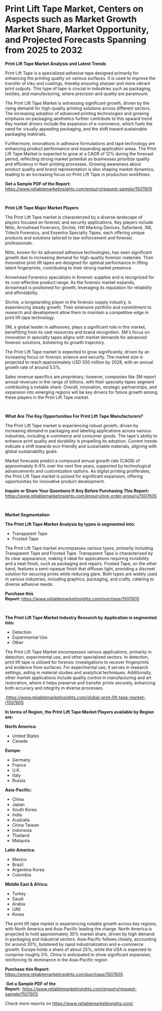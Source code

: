 <p><h1>Print Lift Tape Market, Centers on Aspects such as Market Growth Market Share, Market Opportunity, and Projected Forecasts Spanning from 2025 to 2032</h1></p><p><strong>Print Lift Tape Market Analysis and Latest Trends</strong></p>
<p><p>Print Lift Tape is a specialized adhesive tape designed primarily for enhancing the printing quality on various surfaces. It is used to improve the transfer of inks and coatings, thereby ensuring sharper and more vibrant print outputs. This type of tape is crucial in industries such as packaging, textiles, and manufacturing, where precision and quality are paramount.</p><p>The Print Lift Tape Market is witnessing significant growth, driven by the rising demand for high-quality printing solutions across different sectors. The increasing adoption of advanced printing technologies and growing emphasis on packaging aesthetics further contribute to this upward trend. Key market drivers include the expansion of e-commerce, which fuels the need for visually appealing packaging, and the shift toward sustainable packaging materials.</p><p>Furthermore, innovations in adhesive formulations and tape technology are enhancing product performance and expanding application areas. The Print Lift Tape Market is expected to grow at a CAGR of 12% during the forecast period, reflecting strong market potential as businesses prioritize quality and efficiency in their printing processes. Growing awareness about product quality and brand representation is also shaping market dynamics, leading to an increasing focus on Print Lift Tape in production workflows.</p></p>
<p><strong>Get a Sample PDF of the Report:&nbsp;</strong> <a href="https://www.reliablemarketinsights.com/enquiry/request-sample/1507605?utm_campaign=2535&utm_medium=2&utm_source=Github&utm_content=ia&utm_term=23032025&utm_id=print-lift-tape">https://www.reliablemarketinsights.com/enquiry/request-sample/1507605</a></p>
<p>&nbsp;</p>
<p><strong>Print Lift Tape Major Market Players</strong></p>
<p><p>The Print Lift Tape market is characterized by a diverse landscape of players focused on forensic and security applications. Key players include Nitto, Arrowhead Forensics, Sirchie, Hitt Marking Devices, Safariland, 3M, Tritech Forensics, and Essentra Specialty Tapes, each offering unique products and solutions tailored to law enforcement and forensic professionals.</p><p>Nitto, known for its advanced adhesive technologies, has seen significant growth due to increasing demand for high-quality forensic materials. Their innovative print lift tapes are designed for optimal performance in lifting latent fingerprints, contributing to their strong market presence.</p><p>Arrowhead Forensics specializes in forensic supplies and is recognized for its cost-effective product range. As the forensic market expands, Arrowhead is positioned for growth, leveraging its reputation for reliability and affordability.</p><p>Sirchie, a longstanding player in the forensic supply industry, is experiencing steady growth. Their extensive portfolio and commitment to research and development allow them to maintain a competitive edge in print lift tape technology.</p><p>3M, a global leader in adhesives, plays a significant role in this market, benefitting from its vast resources and brand recognition. 3M's focus on innovation in specialty tapes aligns with market demands for advanced forensic solutions, bolstering its growth trajectory.</p><p>The Print Lift Tape market is expected to grow significantly, driven by an increasing focus on forensic science and security. The market size is projected to reach approximately USD 500 million by 2028, with an annual growth rate of around 5.5%.</p><p>Sales revenue specifics are proprietary; however, companies like 3M report annual revenues in the range of billions, with their specialty tapes segment contributing a notable share. Overall, innovation, strategic partnerships, and expansion into emerging regions will be key drivers for future growth among these players in the Print Lift Tape market.</p></p>
<p>&nbsp;</p>
<p><strong>What Are The Key Opportunities For Print Lift Tape Manufacturers?</strong></p>
<p><p>The Print Lift Tape market is experiencing robust growth, driven by increasing demand in packaging and labeling applications across various industries, including e-commerce and consumer goods. The tape's ability to enhance print quality and durability is propelling its adoption. Current trends indicate a shift towards eco-friendly and sustainable materials, aligning with global sustainability goals. </p><p>Market forecasts predict a compound annual growth rate (CAGR) of approximately 6-8% over the next five years, supported by technological advancements and customization options. As digital printing proliferates, the Print Lift Tape market is poised for significant expansion, offering opportunities for innovative product development.</p></p>
<p><strong>Inquire or Share Your Questions If Any Before Purchasing This Report:</strong> <a href="https://www.reliablemarketinsights.com/enquiry/pre-order-enquiry/1507605?utm_campaign=2535&utm_medium=2&utm_source=Github&utm_content=ia&utm_term=23032025&utm_id=print-lift-tape">https://www.reliablemarketinsights.com/enquiry/pre-order-enquiry/1507605</a></p>
<p>&nbsp;</p>
<p><strong>Market Segmentation</strong></p>
<p><strong>The Print Lift Tape Market Analysis by types is segmented into:</strong></p>
<p><ul><li>Transparent Tape</li><li>Frosted Tape</li></ul></p>
<p><p>The Print Lift Tape market encompasses various types, primarily including Transparent Tape and Frosted Tape. Transparent Tape is characterized by its clear appearance, making it ideal for applications requiring invisibility and a neat finish, such as packaging and repairs. Frosted Tape, on the other hand, features a semi-opaque finish that diffuses light, providing a discreet solution for securing prints while reducing glare. Both types are widely used in various industries, including graphics, packaging, and crafts, catering to diverse adhesive needs.</p></p>
<p><strong>Purchase this Report:&nbsp;</strong><a href="https://www.reliablemarketinsights.com/purchase/1507605?utm_campaign=2535&utm_medium=2&utm_source=Github&utm_content=ia&utm_term=23032025&utm_id=print-lift-tape">https://www.reliablemarketinsights.com/purchase/1507605</a></p>
<p>&nbsp;</p>
<p><strong>The Print Lift Tape Market Industry Research by Application is segmented into:</strong></p>
<p><ul><li>Detection</li><li>Experimental Use</li><li>Other</li></ul></p>
<p><p>The Print Lift Tape Market encompasses various applications, primarily in detection, experimental use, and other specialized sectors. In detection, print lift tape is utilized for forensic investigations to recover fingerprints and evidence from surfaces. For experimental use, it serves in research settings, aiding in material studies and analytical techniques. Additionally, other market applications include quality control in manufacturing and art restoration, where it helps preserve and transfer prints securely, enhancing both accuracy and integrity in diverse processes.</p></p>
<p><a href="https://www.reliablemarketinsights.com/global-print-lift-tape-market-r1507605?utm_campaign=2535&utm_medium=2&utm_source=Github&utm_content=ia&utm_term=23032025&utm_id=print-lift-tape">&nbsp;https://www.reliablemarketinsights.com/global-print-lift-tape-market-r1507605</a></p>
<p><strong>In terms of Region, the Print Lift Tape Market Players available by Region are:</strong></p>
<p>
    <p> <strong> North America: </strong>
        <ul>
            <li>United States</li>
            <li>Canada</li>
        </ul>
        </p> 
    <p> <strong> Europe: </strong>
        <ul>
            <li>Germany</li>
            <li>France</li>
            <li>U.K.</li>
            <li>Italy</li>
            <li>Russia</li>
        </ul>
        </p> 
    <p> <strong> Asia-Pacific: </strong>
        <ul>
            <li>China</li>
            <li>Japan</li>
            <li>South Korea</li>
            <li>India</li>
            <li>Australia</li>
            <li>China Taiwan</li>
            <li>Indonesia</li>
            <li>Thailand</li>
            <li>Malaysia</li>
        </ul>
        </p> 
    <p> <strong> Latin America: </strong>
        <ul>
            <li>Mexico</li>
            <li>Brazil</li>
            <li>Argentina Korea</li>
            <li>Colombia</li>
        </ul>
        </p> 
    <p> <strong> Middle East & Africa: </strong>
        <ul>
            <li>Turkey</li>
            <li>Saudi</li>
            <li>Arabia</li>
            <li>UAE</li>
            <li>Korea</li>
        </ul>
    </p>
    </p>
<p><p>The print lift tape market is experiencing notable growth across key regions, with North America and Asia-Pacific leading the charge. North America is projected to hold approximately 35% market share, driven by high demand in packaging and industrial sectors. Asia-Pacific follows closely, accounting for around 30%, bolstered by rapid industrialization and e-commerce growth. Europe holds a share of about 25%, while the USA is expected to comprise roughly 5%. China is anticipated to show significant expansion, reinforcing its dominance in the Asia-Pacific region.</p></p>
<p><strong>Purchase this Report: </strong><a href="https://www.reliablemarketinsights.com/purchase/1507605?utm_campaign=2535&utm_medium=2&utm_source=Github&utm_content=ia&utm_term=23032025&utm_id=print-lift-tape">https://www.reliablemarketinsights.com/purchase/1507605</a></p>
<p>&nbsp;<strong>Get a Sample PDF of the Report:&nbsp;&nbsp;</strong><a href="https://www.reliablemarketinsights.com/enquiry/request-sample/1507605?utm_campaign=2535&utm_medium=2&utm_source=Github&utm_content=ia&utm_term=23032025&utm_id=print-lift-tape">https://www.reliablemarketinsights.com/enquiry/request-sample/1507605</a></p>
<p><strong></strong></p>
<p>Check more reports on <a href="https://www.reliablemarketinsights.com/?utm_campaign=2535&utm_medium=2&utm_source=Github&utm_content=ia&utm_term=23032025&utm_id=print-lift-tape">https://www.reliablemarketinsights.com/</a></p>
